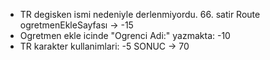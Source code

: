 * TR degisken ismi nedeniyle derlenmiyordu. 66. satir Route ogretmenEkleSayfası -> -15
* Ogretmen ekle icinde "Ogrenci Adi:" yazmakta: -10
* TR karakter kullanimlari: -5
SONUC -> 70